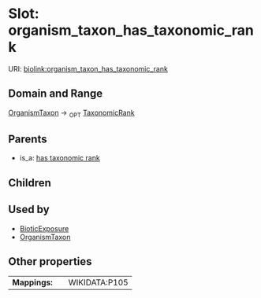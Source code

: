 
# Slot: organism_taxon_has_taxonomic_rank




URI: [biolink:organism_taxon_has_taxonomic_rank](https://w3id.org/biolink/vocab/organism_taxon_has_taxonomic_rank)


## Domain and Range

[OrganismTaxon](OrganismTaxon.md) &#8594;  <sub>OPT</sub> [TaxonomicRank](TaxonomicRank.md)

## Parents

 *  is_a: [has taxonomic rank](has_taxonomic_rank.md)

## Children


## Used by

 * [BioticExposure](BioticExposure.md)
 * [OrganismTaxon](OrganismTaxon.md)

## Other properties

|  |  |  |
| --- | --- | --- |
| **Mappings:** | | WIKIDATA:P105 |

